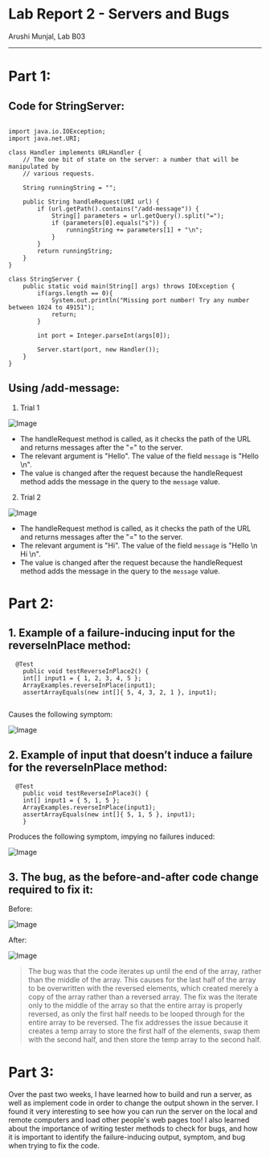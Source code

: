 # Lab Report 2 - Servers and Bugs
Arushi Munjal, Lab B03

---

# Part 1:

## Code for StringServer: 

```

import java.io.IOException;
import java.net.URI;

class Handler implements URLHandler {
    // The one bit of state on the server: a number that will be manipulated by
    // various requests.

    String runningString = "";

    public String handleRequest(URI url) {
        if (url.getPath().contains("/add-message")) {
            String[] parameters = url.getQuery().split("=");
            if (parameters[0].equals("s")) {
                runningString += parameters[1] + "\n";
            }
        }
        return runningString;
    }
}

class StringServer {
    public static void main(String[] args) throws IOException {
        if(args.length == 0){
            System.out.println("Missing port number! Try any number between 1024 to 49151");
            return;
        }

        int port = Integer.parseInt(args[0]);

        Server.start(port, new Handler());
    }
}

``` 

## Using /add-message:

1. Trial 1

![Image](serveroutput2.png)

- The handleRequest method is called, as it checks the path of the URL and returns messages after the "=" to the server.
- The relevant argument is "Hello". The value of the field `message` is "Hello \n".
- The value is changed after the request because the handleRequest method adds the message in the query to the `message` value.


2. Trial 2

![Image](serveroutput1.png)

- The handleRequest method is called, as it checks the path of the URL and returns messages after the "=" to the server.
- The relevant argument is "Hi". The value of the field `message` is "Hello \n Hi \n".
- The value is changed after the request because the handleRequest method adds the message in the query to the `message` value.

# Part 2:

## 1. Example of a failure-inducing input for the reverseInPlace method:

```
  @Test 
	public void testReverseInPlace2() {
    int[] input1 = { 1, 2, 3, 4, 5 };
    ArrayExamples.reverseInPlace(input1);
    assertArrayEquals(new int[]{ 5, 4, 3, 2, 1 }, input1);
    
```

Causes the following symptom:

![Image](output1.png)


## 2. Example of input that doesn’t induce a failure for the reverseInPlace method:

```
  @Test 
	public void testReverseInPlace3() {
    int[] input1 = { 5, 1, 5 };
    ArrayExamples.reverseInPlace(input1);
    assertArrayEquals(new int[]{ 5, 1, 5 }, input1);
	}

```
Produces the following symptom, impying no failures induced:

![Image](output2.png)


## 3. The bug, as the before-and-after code change required to fix it:

Before:

![Image](badcode.png)

After:

![Image](goodcode.png)

> The bug was that the code iterates up until the end of the array, rather than the middle of the array. This causes for the last half of the array to be overwritten with the reversed elements, which created merely a copy of the array rather than a reversed array. The fix was the iterate only to the middle of the array so that the entire array is properly reversed, as only the first half needs to be looped through for the entire array to be reversed. The fix addresses the issue because it creates a temp array to store the first half of the elements, swap them with the second half, and then store the temp array to the second half.


# Part 3:

Over the past two weeks, I have learned how to build and run a server, as well as implement code in order to change the output shown in the server. I found it very interesting to see how you can run the server on the local and remote computers and load other people's web pages too! I also learned about the importance of writing tester methods to check for bugs, and how it is important to identify the failure-inducing output, symptom, and bug when trying to fix the code.


